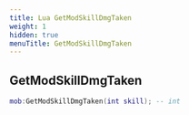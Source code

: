 ```yaml
---
title: Lua GetModSkillDmgTaken
weight: 1
hidden: true
menuTitle: GetModSkillDmgTaken
---
```

## GetModSkillDmgTaken
```lua
mob:GetModSkillDmgTaken(int skill); -- int
```